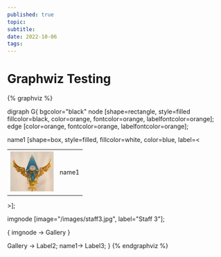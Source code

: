 ```yaml
---
published: true
topic:
subtitle: 
date: 2022-10-06
tags: 
---
```


# Graphwiz Testing

{% graphviz %}

digraph G{
 bgcolor="black"
    node [shape=rectangle, style=filled fillcolor=black, color=orange, fontcolor=orange, labelfontcolor=orange];
    edge [color=orange, fontcolor=orange, labelfontcolor=orange];

name1 [shape=box, style=filled, fillcolor=white, color=blue, label=<<TABLE border="0" cellborder="0"><TR><TD width="100" height="100" fixedsize="true"><IMG SRC="/images/staff3.jpg" scale="true"/></TD><td>name1</td></TR></TABLE>>];

imgnode [image="/images/staff3.jpg", label="Staff 3"];

{ 
   imgnode -> Gallery
}

Gallery -> Label2;
name1-> Label3;
}
{% endgraphviz %}
